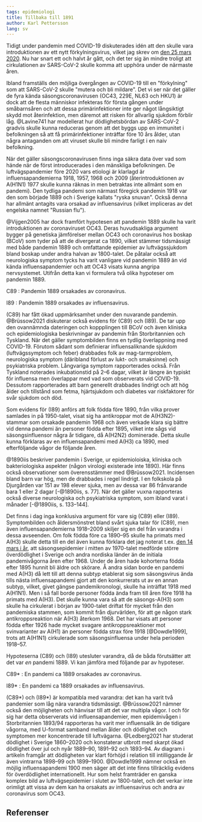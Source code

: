 ```yaml
---
tags: epidemiologi
title: Tillbaka till 1891
author: Karl Pettersson
lang: sv
---
```


Tidigt under pandemin med COVID-19 diskuterades idén att den skulle
vara introduktionen av ett nytt förkylningsvirus, vilket jag skrev om
[den 25 mars 2020](2020-03-25-ungt.html). Nu har snart ett och halvt
år gått, och det ter sig än mindre troligt att cirkulationen av SARS-CoV-2
skulle komma att upphöra under de närmaste åren.

Ibland framställs den möjliga övergången av COVID-19 till en
"förkylning" som att SARS-CoV-2 skulle "mutera och bli mildare". Det
vi ser när det gäller de fyra kända säsongscoronavirusen (OC43, 229E,
NL63 och HKU1) är dock att de flesta människor infekteras för första
gången under småbarnsåren och att dessa primärinfektioner inte ger
något långsiktigt skydd mot återinfektion, men däremot att risken för
allvarlig sjukdom förblir låg. @Lavine741 har modellerat hur
dödlighetsbördan av SARS-CoV-2 gradvis skulle kunna reduceras genom
att det byggs upp en immunitet i befolkningen så att få
primärinfektioner inträffar före 10 års ålder, utan några antaganden
om att viruset skulle bli mindre farligt i en naiv befolkning.

När det gäller säsongscoronavirusen finns inga säkra data över vad som
hände när de först introducerades i den mänskliga befolkningen. De
luftvägspandemier före 2020 vars etiologi är klarlagd är
influensapandemierna 1918, 1957, 1968 och 2009 (återintroduktionen av
A(H1N1) 1977 skulle kunna räknas in men betraktas inte allmänt som en
pandemi). Den tydliga pandemi som närmast föregick pandemin 1918 var
den som började 1889 och i Sverige kallats "ryska snuvan". Också denna
har allmänt antagits vara orsakad av influensavirus (vilket impliceras
av det engelska namnet "Russian flu").

@Vijgen2005 har dock framfört hypotesen att pandemin 1889 skulle ha
varit introduktionen av coronaviruset OC43. Deras huvudsakliga
argument bygger på genetiska jämförelser mellan OC43 och coronavirus
hos boskap (BCoV) som tyder på att de divergerat ca 1890, vilket
stämmer tidsmässigt med både pandemin 1889 och omfattande epidemier
av luftvägssjukdom bland boskap under andra halvan av 1800-talet.
De påtalar också att neurologiska symptom tycks ha varit
vanligare vid pandemin 1889 än vid kända influensapandemier och att
OC43 visats kunna angripa nervsystemet. Utifrån detta kan vi formulera
två olika hypoteser om pandemin 1889.

C89
:    Pandemin 1889 orsakades av coronavirus.

I89
:    Pandemin 1889 orsakades av influensavirus.

(C89) har fått ökad uppmärksamhet under den nuvarande pandemin.
@Brüssow2021 diskuterar också evidens för (C89) och (I89). De tar
upp den ovannämnda dateringen och koppplingen till BCoV och även
kliniska och epidemiologiska beskrivningar av pandemin från
Storbritannien och Tyskland. När det gäller symptombilden finns
en tydlig överlappning med COVID-19. Förutom sådant som definierar
influensaliknande sjukdom (luftvägssymptom och feber) drabbades
folk av mag-tarmproblem, neurologiska symptom (däribland förlust av
lukt- och smaksinne) och psykiatriska problem. Långvariga symptom
rapporterades också. Från Tyskland noterades inkubationstid på
2–6 dagar, vilket är längre än typiskt för influensa men överlappar
med vad som observerats vid COVID-19. Dessutom rapporterades att
barn generellt drabbades lindrigt och att hög ålder och tillstånd
som fetma, hjärtsjukdom och diabetes var riskfaktorer för svår
sjukdom och död.

Som evidens för (I89) anförs att folk födda före 1890, från vilka
prover samlades in på 1950-talet, visat sig ha antikroppar mot de
A(H3N2)-stammar som orsakade pandemin 1968 och även verkade klara sig
bättre vid denna pandemi än personer födda efter 1895, vilket inte 
sågs vid säsongsinfluensor några år tidigare, då A(H2N2) dominerade.
Detta skulle kunna förklaras av en influensapandemi med A(H3) ca
1890, med efterföljande vågor de följande åren.

@1890iis beskriver pandemin i Sverige, ur epidemioloiska, kliniska
och bakteriologiska aspekter (någon virologi existerade inte 1890). Här
finns också observationer som överensstämmer med @Brüssow2021.
Incidensen bland barn var hög, men de drabbades i regel lindrigt.
I en folkskola på Djurgården var 151 av 198 elever sjuka, men av dessa
var 86 frånvarande bara 1 eller 2 dagar [-@1890iis, s. 77]. När det
gäller vuxna rapporteras också diverse neurologiska och psykiatriska
symptom, som ibland varat i månader [-@1890iis, s. 133–144].

Det finns i dag inga konklusiva argument för vare sig (C89) eller
(I89). Symptombilden och åldersmönstret bland svårt sjuka talar för
(C89), men även influensapandemierna 1918–2009 skiljer sig en del från
varandra i dessa avseenden. Om folk födda före ca 1890–95 skulle ha
primats med A(H3) skulle detta till en del även kunna förklara det jag
noterat t.ex. [den 14 mars i år](2021-03-14-grannar.html), att
säsongsepidemier i mitten av 1970-talet medförde större överdödlighet
i Sverige och andra nordiska länder än de initiala pandemivågorna åren
efter 1968. Under de åren hade kohorterna födda efter 1895 hunnit bli
äldre och skörare. Å andra sidan borde en pandemi med A(H3) då lett
till att denna subtyp etablerat sig som säsongsvirus ända tills nästa
influensapandemi gjort att den konkurrerats ut av en annan subtyp,
vilket, givet gängse pandemikronologi, skulle ha inträffat 1918 med
A(H1N1). Men i så fall borde personer födda ända fram till åren före
1918 ha primats med A(H3). Det skulle kunna vara så att de
säsongs-A(H3) som skulle ha cirkulerat i början av 1900-talet driftat
för mycket från den pandemiska stammen, som kommit från djurvärlden,
för att ge någon stark antikroppsreaktion när A(H3) återkom 1968. Det
har visats att personer födda efter 1926 hade mycket svagare
antikroppsreaktioner mot svinvarianter av A(H1) än personer födda
strax före 1918 [@Dowdle1999], trots att A(H1N1) cirkulerade som
säsongsinfluensa under hela perioden 1918–57.

Hypoteserna (C89) och (I89) utesluter varandra, då de båda
förutsätter att det var *en* pandemi 1889. Vi kan jämföra med följande
par av hypoteser.

C89*
:    En pandemi ca 1889 orsakades av coronavirus.

I89*
:    En pandemi ca 1889 orsakades av influensavirus.

(C89\*) och (I89\*) är kompatibla med varandra: det kan ha varit två
pandemier som låg nära varandra tidsmässigt. @Brüssow2021 nämner
också den möjligheten och hänvisar till att det var multipla vågor.
I och för sig har detta observerats vid influensapandemier, men
epidemivågen i Storbritannien 1893/94 rapporteras ha varit mer
influensalik än de tidigare vågorna, med U-format samband mellan
ålder och dödlighet och symptomen mer koncentrerade till luftvägarna.
@Ledberg2021 har studerat dödlighet i Sverige 1860–2020 och
konstaterar utbrott med skarpt ökad dödlighet över jul och nyår
1889–90, 1891–92 och 1893–94. Av diagram i artikeln framgår
att dödligheten var klart förhöjd i relation till intilliggande
år även vintrarna 1898–99 och 1899–1900. @Dowdle1999 nämner
också en möjlig influensapandemi 1900 men säger att det inte finns
tillräcklig evidens för överdödlighet internationellt. Hur som
helst framträder en ganska komplex bild av luftvägsepidemier i
slutet av 1800-talet, och det verkar inte orimligt att vissa av
dem kan ha orsakats av influensavirus och andra av coronavirus
som OC43.

## Referenser
